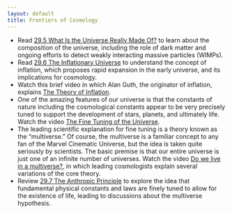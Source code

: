 ```yaml
---
layout: default
title: Frontiers of Cosmology
---
```


- Read [29.5 What Is the Universe Really Made Of?](https://openstax.org/books/astronomy-2e/pages/29-5-what-is-the-universe-really-made-of) to learn about the composition of the universe, including the role of dark matter and ongoing efforts to detect weakly interacting massive particles (WIMPs).
- Read [29.6 The Inflationary Universe](https://openstax.org/books/astronomy-2e/pages/29-6-the-inflationary-universe) to understand the concept of inflation, which proposes rapid expansion in the early universe, and its implications for cosmology.
- Watch this brief video in which Alan Guth, the originator of inflation, explains [The Theory of Inflation](https://youtu.be/rEXDgpttmyc?si=KJiwpUSUAF0yuqk1).
- One of the amazing features of our universe is that the constants of nature including the cosmological constants appear to be very precisely tuned to support the development of stars, planets, and ultimately life. Watch the video [The Fine Tuning of the Universe](https://www.youtube.com/watch?v=Rhbls0VQKPw).
- The leading scientific explanation for fine tuning is a theory known as the “multiverse.” Of course, the multiverse is a familiar concept to any fan of the Marvel Cinematic Universe, but the idea is taken quite seriously by scientists. The basic premise is that our entire universe is just one of an infinite number of universes. Watch the video [Do we live in a multiverse?](https://youtu.be/-_OLc2P_CnE?si=dQbD5j81f1m8TNuA), in which leading cosmologists explain several variations of the core theory.
- Review [29.7 The Anthropic Principle](https://openstax.org/books/astronomy-2e/pages/29-7-the-anthropic-principle) to explore the idea that fundamental physical constants and laws are finely tuned to allow for the existence of life, leading to discussions about the multiverse hypothesis.
